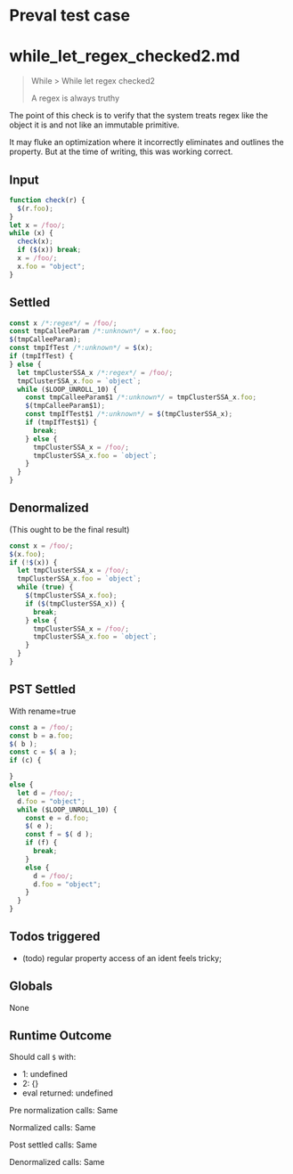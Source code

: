# Preval test case

# while_let_regex_checked2.md

> While > While let regex checked2
>
> A regex is always truthy

The point of this check is to verify that the system treats regex like the
object it is and not like an immutable primitive.

It may fluke an optimization where it incorrectly eliminates and outlines
the property. But at the time of writing, this was working correct.

## Input

`````js filename=intro
function check(r) {
  $(r.foo);
}
let x = /foo/; 
while (x) {
  check(x);
  if ($(x)) break;
  x = /foo/;
  x.foo = "object";
}
`````


## Settled


`````js filename=intro
const x /*:regex*/ = /foo/;
const tmpCalleeParam /*:unknown*/ = x.foo;
$(tmpCalleeParam);
const tmpIfTest /*:unknown*/ = $(x);
if (tmpIfTest) {
} else {
  let tmpClusterSSA_x /*:regex*/ = /foo/;
  tmpClusterSSA_x.foo = `object`;
  while ($LOOP_UNROLL_10) {
    const tmpCalleeParam$1 /*:unknown*/ = tmpClusterSSA_x.foo;
    $(tmpCalleeParam$1);
    const tmpIfTest$1 /*:unknown*/ = $(tmpClusterSSA_x);
    if (tmpIfTest$1) {
      break;
    } else {
      tmpClusterSSA_x = /foo/;
      tmpClusterSSA_x.foo = `object`;
    }
  }
}
`````


## Denormalized
(This ought to be the final result)

`````js filename=intro
const x = /foo/;
$(x.foo);
if (!$(x)) {
  let tmpClusterSSA_x = /foo/;
  tmpClusterSSA_x.foo = `object`;
  while (true) {
    $(tmpClusterSSA_x.foo);
    if ($(tmpClusterSSA_x)) {
      break;
    } else {
      tmpClusterSSA_x = /foo/;
      tmpClusterSSA_x.foo = `object`;
    }
  }
}
`````


## PST Settled
With rename=true

`````js filename=intro
const a = /foo/;
const b = a.foo;
$( b );
const c = $( a );
if (c) {

}
else {
  let d = /foo/;
  d.foo = "object";
  while ($LOOP_UNROLL_10) {
    const e = d.foo;
    $( e );
    const f = $( d );
    if (f) {
      break;
    }
    else {
      d = /foo/;
      d.foo = "object";
    }
  }
}
`````


## Todos triggered


- (todo) regular property access of an ident feels tricky;


## Globals


None


## Runtime Outcome


Should call `$` with:
 - 1: undefined
 - 2: {}
 - eval returned: undefined

Pre normalization calls: Same

Normalized calls: Same

Post settled calls: Same

Denormalized calls: Same
